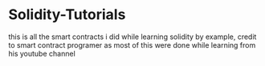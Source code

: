 # Solidity-Tutorials
this is all the smart contracts i did while learning solidity by example, 
credit to smart contract programer as most of this were done while learning from his youtube channel

